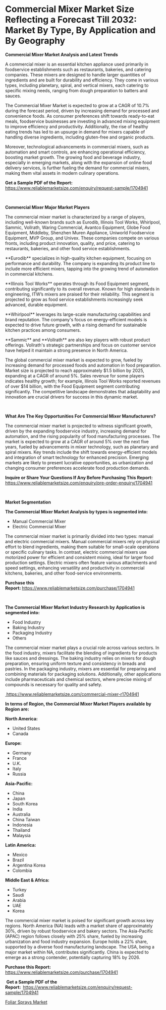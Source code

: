 <p><h1>Commercial Mixer Market Size Reflecting a Forecast Till 2032: Market By Type, By Application and By Geography</h1></p><p><strong>Commercial Mixer Market Analysis and Latest Trends</strong></p>
<p><p>A commercial mixer is an essential kitchen appliance used primarily in foodservice establishments such as restaurants, bakeries, and catering companies. These mixers are designed to handle larger quantities of ingredients and are built for durability and efficiency. They come in various types, including planetary, spiral, and vertical mixers, each catering to specific mixing needs, ranging from dough preparation to batters and sauces.</p><p>The Commercial Mixer Market is expected to grow at a CAGR of 10.7% during the forecast period, driven by increasing demand for processed and convenience foods. As consumer preferences shift towards ready-to-eat meals, foodservice businesses are investing in advanced mixing equipment to improve efficiency and productivity. Additionally, the rise of healthy eating trends has led to an upsurge in demand for mixers capable of handling diverse ingredients, including gluten-free and organic products.</p><p>Moreover, technological advancements in commercial mixers, such as automation and smart controls, are enhancing operational efficiency, boosting market growth. The growing food and beverage industry, especially in emerging markets, along with the expansion of online food delivery services, is further fueling the demand for commercial mixers, making them vital assets in modern culinary operations.</p></p>
<p><strong>Get a Sample PDF of the Report:&nbsp;</strong> <a href="https://www.reliablemarketsize.com/enquiry/request-sample/1704941?utm_campaign=1167&utm_medium=2&utm_source=Github&utm_content=ia&utm_term=09012025&utm_id=commercial-mixer">https://www.reliablemarketsize.com/enquiry/request-sample/1704941</a></p>
<p>&nbsp;</p>
<p><strong>Commercial Mixer Major Market Players</strong></p>
<p><p>The commercial mixer market is characterized by a range of players, including well-known brands such as Eurodib, Illinois Tool Works, Whirlpool, Sammic, Vollrath, Waring Commercial, Avantco Equipment, Globe Food Equipment, Middleby, Shenzhen Muren Appliance, Uniworld Foodservice Equipment, MVP Group, and Univex. These companies compete on various fronts, including product innovation, quality, and price, catering to restaurants, bakeries, and other food service establishments.</p><p>**Eurodib** specializes in high-quality kitchen equipment, focusing on performance and durability. The company is expanding its product line to include more efficient mixers, tapping into the growing trend of automation in commercial kitchens.</p><p>**Illinois Tool Works** operates through its Food Equipment segment, contributing significantly to its overall revenue. Known for high standards in engineering, ITW’s mixers are praised for their reliability. This segment is projected to grow as food service establishments increasingly seek advanced, durable equipment.</p><p>**Whirlpool** leverages its large-scale manufacturing capabilities and brand reputation. The company's focus on energy-efficient models is expected to drive future growth, with a rising demand for sustainable kitchen practices among consumers.</p><p>**Sammic** and **Vollrath** are also key players with robust product offerings. Vollrath's strategic partnerships and focus on customer service have helped it maintain a strong presence in North America.</p><p>The global commercial mixer market is expected to grow, fueled by increasing demand for processed foods and automation in food preparation. Market size is projected to reach approximately $1.5 billion by 2025, expanding at a CAGR of around 5%. Sales revenue for some players indicates healthy growth; for example, Illinois Tool Works reported revenues of over $14 billion, with the Food Equipment segment contributing significantly. The competitive landscape demonstrates that adaptability and innovation are crucial drivers for success in this dynamic market.</p></p>
<p>&nbsp;</p>
<p><strong>What Are The Key Opportunities For Commercial Mixer Manufacturers?</strong></p>
<p><p>The commercial mixer market is projected to witness significant growth, driven by the expanding foodservice industry, increasing demand for automation, and the rising popularity of food manufacturing processes. The market is expected to grow at a CAGR of around 5% over the next five years, fueled by advancements in mixer technology, such as planetary and spiral mixers. Key trends include the shift towards energy-efficient models and integration of smart technology for enhanced precision. Emerging markets are likely to present lucrative opportunities, as urbanization and changing consumer preferences accelerate food production demands.</p></p>
<p><strong>Inquire or Share Your Questions If Any Before Purchasing This Report:</strong> <a href="https://www.reliablemarketsize.com/enquiry/pre-order-enquiry/1704941?utm_campaign=1167&utm_medium=2&utm_source=Github&utm_content=ia&utm_term=09012025&utm_id=commercial-mixer">https://www.reliablemarketsize.com/enquiry/pre-order-enquiry/1704941</a></p>
<p>&nbsp;</p>
<p><strong>Market Segmentation</strong></p>
<p><strong>The Commercial Mixer Market Analysis by types is segmented into:</strong></p>
<p><ul><li>Manual Commercial Mixer</li><li>Electric Commercial Mixer</li></ul></p>
<p><p>The commercial mixer market is primarily divided into two types: manual and electric commercial mixers. Manual commercial mixers rely on physical effort to blend ingredients, making them suitable for small-scale operations or specific culinary tasks. In contrast, electric commercial mixers use motorized power for efficient and consistent mixing, ideal for larger food production settings. Electric mixers often feature various attachments and speed settings, enhancing versatility and productivity in commercial kitchens, bakeries, and other food-service environments.</p></p>
<p><strong>Purchase this Report:&nbsp;</strong><a href="https://www.reliablemarketsize.com/purchase/1704941?utm_campaign=1167&utm_medium=2&utm_source=Github&utm_content=ia&utm_term=09012025&utm_id=commercial-mixer">https://www.reliablemarketsize.com/purchase/1704941</a></p>
<p>&nbsp;</p>
<p><strong>The Commercial Mixer Market Industry Research by Application is segmented into:</strong></p>
<p><ul><li>Food Industry</li><li>Baking Industry</li><li>Packaging Industry</li><li>Others</li></ul></p>
<p><p>The commercial mixer market plays a crucial role across various sectors. In the food industry, mixers facilitate the blending of ingredients for products like sauces and dressings. The baking industry relies on mixers for dough preparation, ensuring uniform texture and consistency in breads and pastries. In the packaging industry, mixers are essential for preparing and combining materials for packaging solutions. Additionally, other applications include pharmaceuticals and chemical sectors, where precise mixing of compounds is necessary for quality and safety.</p></p>
<p><a href="https://www.reliablemarketsize.com/commercial-mixer-r1704941?utm_campaign=1167&utm_medium=2&utm_source=Github&utm_content=ia&utm_term=09012025&utm_id=commercial-mixer">&nbsp;https://www.reliablemarketsize.com/commercial-mixer-r1704941</a></p>
<p><strong>In terms of Region, the Commercial Mixer Market Players available by Region are:</strong></p>
<p>
    <p> <strong> North America: </strong>
        <ul>
            <li>United States</li>
            <li>Canada</li>
        </ul>
        </p> 
    <p> <strong> Europe: </strong>
        <ul>
            <li>Germany</li>
            <li>France</li>
            <li>U.K.</li>
            <li>Italy</li>
            <li>Russia</li>
        </ul>
        </p> 
    <p> <strong> Asia-Pacific: </strong>
        <ul>
            <li>China</li>
            <li>Japan</li>
            <li>South Korea</li>
            <li>India</li>
            <li>Australia</li>
            <li>China Taiwan</li>
            <li>Indonesia</li>
            <li>Thailand</li>
            <li>Malaysia</li>
        </ul>
        </p> 
    <p> <strong> Latin America: </strong>
        <ul>
            <li>Mexico</li>
            <li>Brazil</li>
            <li>Argentina Korea</li>
            <li>Colombia</li>
        </ul>
        </p> 
    <p> <strong> Middle East & Africa: </strong>
        <ul>
            <li>Turkey</li>
            <li>Saudi</li>
            <li>Arabia</li>
            <li>UAE</li>
            <li>Korea</li>
        </ul>
    </p>
    </p>
<p><p>The commercial mixer market is poised for significant growth across key regions. North America (NA) leads with a market share of approximately 30%, driven by robust foodservice and bakery sectors. The Asia-Pacific (APAC) region follows closely with 25% share, fueled by increasing urbanization and food industry expansion. Europe holds a 22% share, supported by a diverse food manufacturing landscape. The USA, being a major market within NA, contributes significantly. China is expected to emerge as a strong contender, potentially capturing 18% by 2026.</p></p>
<p><strong>Purchase this Report: </strong><a href="https://www.reliablemarketsize.com/purchase/1704941?utm_campaign=1167&utm_medium=2&utm_source=Github&utm_content=ia&utm_term=09012025&utm_id=commercial-mixer">https://www.reliablemarketsize.com/purchase/1704941</a></p>
<p>&nbsp;<strong>Get a Sample PDF of the Report:&nbsp;&nbsp;</strong><a href="https://www.reliablemarketsize.com/enquiry/request-sample/1704941?utm_campaign=1167&utm_medium=2&utm_source=Github&utm_content=ia&utm_term=09012025&utm_id=commercial-mixer">https://www.reliablemarketsize.com/enquiry/request-sample/1704941</a></p>
<p><strong></strong></p>
<p><p><a href="https://github.com/mabutironaldo/Market-Research-Report-List-6/blob/main/foliar-sprays-market.md?utm_campaign=1167&utm_medium=2&utm_source=Github&utm_content=ia&utm_term=09012025&utm_id=commercial-mixer">Foliar Sprays Market</a></p></p>